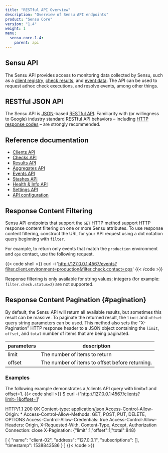 ```yaml
---
title: "RESTful API Overview"
description: "Overview of Sensu API endpoints"
product: "Sensu Core"
version: "1.4"
weight: 1
menu:
  sensu-core-1.4:
    parent: api
---
```

## Sensu API

The Sensu API provides access to monitoring data collected by Sensu, such as
a [client registry][1], [check results][2], and [event data][3]. The API can be
used to request adhoc check executions, and resolve events, among other things.

## RESTful JSON API

The Sensu API is [JSON][4]-based [RESTful API][5]. Familiarity with (or
willingness to Google) industry standard RESTful API behaviors &ndash; including
[HTTP response codes][6] &ndash; are strongly recommended.

## Reference documentation

- [Clients API](../clients)
- [Checks API](../checks)
- [Results API](../results)
- [Aggregates API](../aggregates)
- [Events API](../events)
- [Stashes API](../stashes)
- [Health & Info API](../health-and-info)
- [Settings API](../settings)
- [API configuration](../configuration)

## Response Content Filtering

Sensu API endpoints that support the `GET` HTTP method support HTTP
response content filtering on one or more Sensu attributes.
To use response content filtering, construct the URL for your API request
using a dot notation query beginning with `filter`.

For example, to return only events that match the `production` environment and `ops` contact, use the following request.

{{< code shell >}}
curl -i 'http://127.0.0.1:4567/events?filter.client.environment=production&filter.check.contact=ops'
{{< /code >}}

Response filtering is only available for string values; integers (for example: `filter.check.status=2`) are not supported.

## Response Content Pagination {#pagination}
By default, the Sensu API will return all available results, but sometimes this result can be massive.
To paginate the returned result, the `limit` and `offset` query string parameters can be used.
This method also sets the "X-Pagination" HTTP response header to a JSON object containing the `limit`, `offset`, and `total` number of items that are being paginated.

parameters  |  description
------------|----------
limit       |  The number of items to return
offset      |  The number of items to offset before returning.

### Examples
The following example demonstrates a /clients API query with limit=1 and offset=1.
{{< code shell >}}
$ curl -i 'http://127.0.0.1:4567/clients?limit=1&offset=1'

HTTP/1.1 200 OK
Content-type: application/json
Access-Control-Allow-Origin: *
Access-Control-Allow-Methods: GET, POST, PUT, DELETE, OPTIONS
Access-Control-Allow-Credentials: true
Access-Control-Allow-Headers: Origin, X-Requested-With, Content-Type, Accept, Authorization
Connection: close
X-Pagination: {"limit":1,"offset":1,"total":848}

[
  {
    "name": "client-02",
    "address": "127.0.0.1",
    "subscriptions": [],
    "timestamp": 1538843586
  }
]
{{< /code >}}

[1]:  ../../reference/clients#registration-and-registry
[2]:  ../../reference/checks#check-results
[3]:  ../../reference/events#event-data
[4]:  http://www.json.org/
[5]:  https://en.wikipedia.org/wiki/Representational_state_transfer
[6]:  https://en.wikipedia.org/wiki/List_of_HTTP_status_codes
